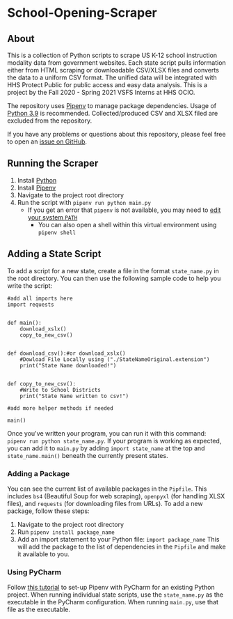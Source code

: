 # School-Opening-Scraper

## About

This is a collection of Python scripts to scrape US K-12 school instruction modality data from government websites. Each state script pulls information either from HTML scraping or downloadable CSV/XLSX files and converts the data to a uniform CSV format. The unified data will be integrated with HHS Protect Public for public access and easy data analysis. This is a project by the Fall 2020 - Spring 2021 VSFS Interns at HHS OCIO.

The repository uses [Pipenv](https://packaging.python.org/key_projects/#pipenv) to manage package dependencies. Usage of [Python 3.9](https://www.python.org/downloads/) is recommended. Collected/produced CSV and XLSX filed are excluded from the repository.

If you have any problems or questions about this repository, please feel free to open an [issue on GitHub](https://github.com/trackman1111/School-Opening-Scraper/issues).

## Running the Scraper

1. Install [Python](https://www.python.org/downloads/)
2. Install [Pipenv](https://packaging.python.org/tutorials/managing-dependencies/#installing-pipenv)
3. Navigate to the project root directory
4. Run the script with `pipenv run python main.py`
    - If you get an error that `pipenv` is not available, you may need to [edit your system `PATH`](https://packaging.python.org/tutorials/installing-packages/#installing-to-the-user-site)
      - You can also open a shell within this virtual environment using `pipenv shell`

## Adding a State Script

To add a script for a new state, create a file in the format `state_name.py` in the root directory. You can then use the following sample code to help you write the script:

```
#add all imports here
import requests


def main():
    download_xslx()
    copy_to_new_csv()


def download_csv():#or download_xslx()
    #Dowload File Locally using ("./StateNameOriginal.extension")
    print("State Name downloaded!")


def copy_to_new_csv():
    #Write to School Districts
    print("State Name written to csv!")

#add more helper methods if needed

main()
```

Once you've written your program, you can run it with this command: `pipenv run python state_name.py`.
If your program is working as expected, you can add it to `main.py` by adding `import state_name` at the top and `state_name.main()` beneath the currently present states.

### Adding a Package

You can see the current list of available packages in the `Pipfile`. This includes `bs4` (Beautiful Soup for web scraping), `openpyxl` (for handling XLSX files), and `requests` (for downloading files from URLs). To add a new package, follow these steps:

1. Navigate to the project root directory
2. Run `pipenv install package_name`
3. Add an import statement to your Python file: `import package_name`
This will add the package to the list of dependencies in the `Pipfile` and make it available to you.

### Using PyCharm

Follow [this tutorial](https://www.jetbrains.com/help/pycharm/pipenv.html) to set-up Pipenv with PyCharm for an existing Python project.
When running individual state scripts, use the `state_name.py` as the executable in the PyCharm configuration.
When running `main.py`, use that file as the executable.
